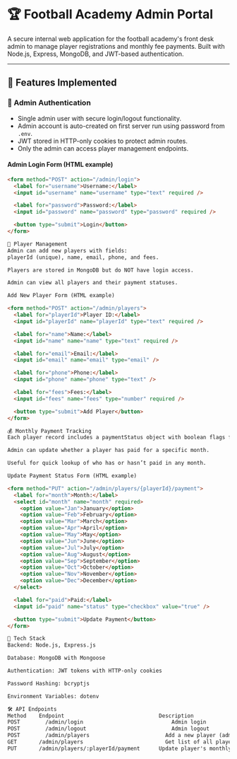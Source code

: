 # 🏆 Football Academy Admin Portal

A secure internal web application for the football academy's front desk admin to manage player registrations and monthly fee payments. Built with Node.js, Express, MongoDB, and JWT-based authentication.

---

## 🚀 Features Implemented

### 🔐 Admin Authentication

- Single admin user with secure login/logout functionality.
- Admin account is auto-created on first server run using password from `.env`.
- JWT stored in HTTP-only cookies to protect admin routes.
- Only the admin can access player management endpoints.

#### Admin Login Form (HTML example)

```html
<form method="POST" action="/admin/login">
  <label for="username">Username:</label>
  <input id="username" name="username" type="text" required />

  <label for="password">Password:</label>
  <input id="password" name="password" type="password" required />

  <button type="submit">Login</button>
</form>

👤 Player Management
Admin can add new players with fields:
playerId (unique), name, email, phone, and fees.

Players are stored in MongoDB but do NOT have login access.

Admin can view all players and their payment statuses.

Add New Player Form (HTML example)

<form method="POST" action="/admin/players">
  <label for="playerId">Player ID:</label>
  <input id="playerId" name="playerId" type="text" required />

  <label for="name">Name:</label>
  <input id="name" name="name" type="text" required />

  <label for="email">Email:</label>
  <input id="email" name="email" type="email" />

  <label for="phone">Phone:</label>
  <input id="phone" name="phone" type="text" />

  <label for="fees">Fees:</label>
  <input id="fees" name="fees" type="number" required />

  <button type="submit">Add Player</button>
</form>

💰 Monthly Payment Tracking
Each player record includes a paymentStatus object with boolean flags for each month (Jan to Dec).

Admin can update whether a player has paid for a specific month.

Useful for quick lookup of who has or hasn’t paid in any month.

Update Payment Status Form (HTML example)

<form method="PUT" action="/admin/players/{playerId}/payment">
  <label for="month">Month:</label>
  <select id="month" name="month" required>
    <option value="Jan">January</option>
    <option value="Feb">February</option>
    <option value="Mar">March</option>
    <option value="Apr">April</option>
    <option value="May">May</option>
    <option value="Jun">June</option>
    <option value="Jul">July</option>
    <option value="Aug">August</option>
    <option value="Sep">September</option>
    <option value="Oct">October</option>
    <option value="Nov">November</option>
    <option value="Dec">December</option>
  </select>

  <label for="paid">Paid:</label>
  <input id="paid" name="status" type="checkbox" value="true" />

  <button type="submit">Update Payment</button>
</form>

🧱 Tech Stack
Backend: Node.js, Express.js

Database: MongoDB with Mongoose

Authentication: JWT tokens with HTTP-only cookies

Password Hashing: bcryptjs

Environment Variables: dotenv

🛠️ API Endpoints
Method	  Endpoint	                            Description
POST	    /admin/login	                        Admin login
POST	    /admin/logout	                        Admin logout
POST	    /admin/players	                      Add a new player (admin only)
GET	      /admin/players	                      Get list of all players (admin)
PUT	      /admin/players/:playerId/payment	    Update player's monthly payment status (admin)